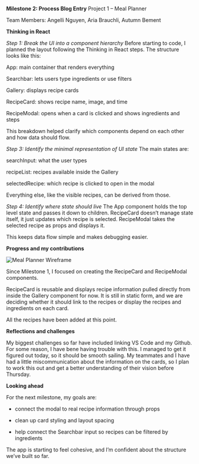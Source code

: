**Milestone 2: Process Blog Entry**
Project 1 – Meal Planner

Team Members: Angelli Nguyen, Aria Brauchli, Autumn Bement

**Thinking in React**

*Step 1: Break the UI into a component hierarchy*
Before starting to code, I planned the layout following the Thinking in React steps.
The structure looks like this:

App: main container that renders everything

Searchbar: lets users type ingredients or use filters

Gallery: displays recipe cards

RecipeCard: shows recipe name, image, and time

RecipeModal: opens when a card is clicked and shows ingredients and steps

This breakdown helped clarify which components depend on each other and how data should flow.

*Step 3: Identify the minimal representation of UI state*
The main states are:

searchInput: what the user types

recipeList: recipes available inside the Gallery

selectedRecipe: which recipe is clicked to open in the modal

Everything else, like the visible recipes, can be derived from those.

*Step 4: Identify where state should live*
The App component holds the top level state and passes it down to children.
RecipeCard doesn’t manage state itself, it just updates which recipe is selected.
RecipeModal takes the selected recipe as props and displays it.

This keeps data flow simple and makes debugging easier.

**Progress and my contributions**

![Meal Planner Wireframe](https://i.imgur.com/7biOk3B.png)


Since Milestone 1, I focused on creating the RecipeCard and RecipeModal components.

RecipeCard is reusable and displays recipe information pulled directly from inside the Gallery component for now. It is still in static form, and we are deciding whether it should link to the recipes or display the recipes and ingredients on each card.

All the recipes have been added at this point.

**Reflections and challenges**

My biggest challenges so far have included linking VS Code and my Github. For some reason, I have bene having trouble with this. I managed to get it figured out today, so it should be smooth sailing. My teammates and I have had a little miscommunication about the information on the cards, so I plan to work this out and get a better understanding of their vision before Thursday.

**Looking ahead**

For the next milestone, my goals are:

* connect the modal to real recipe information through props

* clean up card styling and layout spacing

* help connect the Searchbar input so recipes can be filtered by ingredients

The app is starting to feel cohesive, and I’m confident about the structure we’ve built so far.